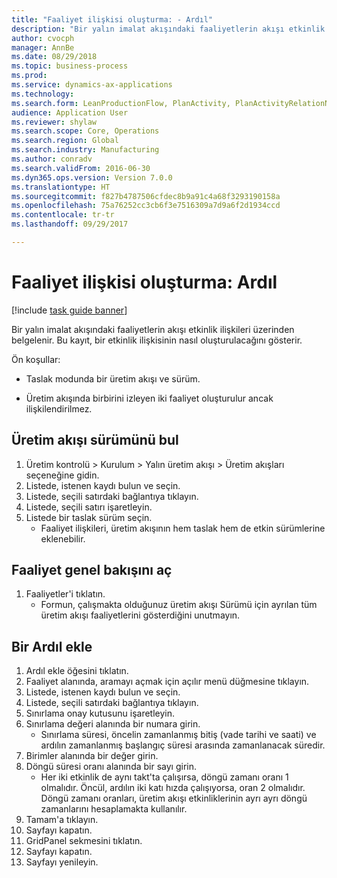 ```yaml
--- 
title: "Faaliyet ilişkisi oluşturma: - Ardıl"
description: "Bir yalın imalat akışındaki faaliyetlerin akışı etkinlik ilişkileri üzerinden belgelenir."
author: cvocph
manager: AnnBe
ms.date: 08/29/2018
ms.topic: business-process
ms.prod: 
ms.service: dynamics-ax-applications
ms.technology: 
ms.search.form: LeanProductionFlow, PlanActivity, PlanActivityRelationNew, PlanActivityLookup, DefaultDashboard
audience: Application User
ms.reviewer: shylaw
ms.search.scope: Core, Operations
ms.search.region: Global
ms.search.industry: Manufacturing
ms.author: conradv
ms.search.validFrom: 2016-06-30
ms.dyn365.ops.version: Version 7.0.0
ms.translationtype: HT
ms.sourcegitcommit: f827b4787506cfdec8b9a91c4a68f3293190158a
ms.openlocfilehash: 75a76252cc3cb6f3e7516309a7d9a6f2d1934ccd
ms.contentlocale: tr-tr
ms.lasthandoff: 09/29/2017

---
```

# <a name="create-activity-relation-successor"></a>Faaliyet ilişkisi oluşturma: Ardıl

[!include [task guide banner](../../includes/task-guide-banner.md)]

Bir yalın imalat akışındaki faaliyetlerin akışı etkinlik ilişkileri üzerinden belgelenir. Bu kayıt, bir etkinlik ilişkisinin nasıl oluşturulacağını gösterir.

Ön koşullar:

- Taslak modunda bir üretim akışı ve sürüm. 

- Üretim akışında birbirini izleyen iki faaliyet oluşturulur ancak ilişkilendirilmez.


## <a name="find-the-production-flow-version"></a>Üretim akışı sürümünü bul 
1. Üretim kontrolü > Kurulum > Yalın üretim akışı > Üretim akışları seçeneğine gidin.
2. Listede, istenen kaydı bulun ve seçin.
3. Listede, seçili satırdaki bağlantıya tıklayın.
4. Listede, seçili satırı işaretleyin.
5. Listede bir taslak sürüm seçin.
    * Faaliyet ilişkileri, üretim akışının hem taslak hem de etkin sürümlerine eklenebilir.  

## <a name="open-the-activity-overview"></a>Faaliyet genel bakışını aç
1. Faaliyetler'i tıklatın.
    * Formun, çalışmakta olduğunuz üretim akışı Sürümü için ayrılan tüm üretim akışı faaliyetlerini gösterdiğini unutmayın.  

## <a name="add-a-successor"></a>Bir Ardıl ekle
1. Ardıl ekle öğesini tıklatın.
2. Faaliyet alanında, aramayı açmak için açılır menü düğmesine tıklayın.
3. Listede, istenen kaydı bulun ve seçin.
4. Listede, seçili satırdaki bağlantıya tıklayın.
5. Sınırlama onay kutusunu işaretleyin.
6. Sınırlama değeri alanında bir numara girin.
    * Sınırlama süresi, öncelin zamanlanmış bitiş (vade tarihi ve saati) ve ardılın zamanlanmış başlangıç süresi arasında zamanlanacak süredir.  
7. Birimler alanında bir değer girin.
8. Döngü süresi oranı alanında bir sayı girin.
    * Her iki etkinlik de aynı takt'ta çalışırsa, döngü zamanı oranı 1 olmalıdır. Öncül, ardılın iki katı hızda çalışıyorsa, oran 2 olmalıdır.   Döngü zamanı oranları, üretim akışı etkinliklerinin ayrı ayrı döngü zamanlarını hesaplamakta kullanılır.  
9. Tamam'a tıklayın.
10. Sayfayı kapatın.
11. GridPanel sekmesini tıklatın.
12. Sayfayı kapatın.
13. Sayfayı yenileyin.



